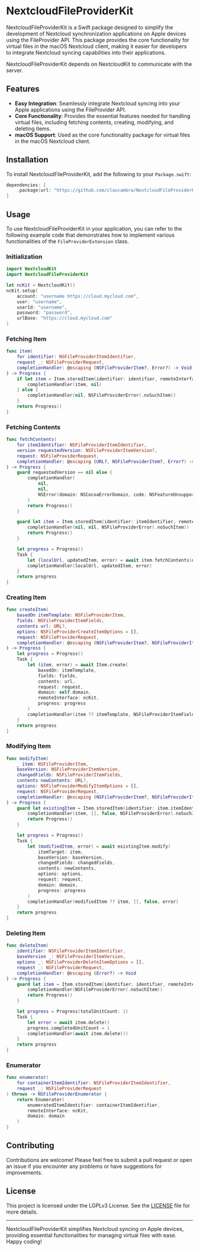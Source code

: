 # NextcloudFileProviderKit

NextcloudFileProviderKit is a Swift package designed to simplify the development of Nextcloud synchronization applications on Apple devices using the FileProvider API. This package provides the core functionality for virtual files in the macOS Nextcloud client, making it easier for developers to integrate Nextcloud syncing capabilities into their applications.

NextcloudFileProviderKit depends on NextcloudKit to communicate with the server.

## Features

- **Easy Integration**: Seamlessly integrate Nextcloud syncing into your Apple applications using the FileProvider API.
- **Core Functionality**: Provides the essential features needed for handling virtual files, including fetching contents, creating, modifying, and deleting items.
- **macOS Support**: Used as the core functionality package for virtual files in the macOS Nextcloud client.

## Installation

To install NextcloudFileProviderKit, add the following to your `Package.swift`:

```swift
dependencies: [
    .package(url: "https://github.com/claucambra/NextcloudFileProviderKit.git", from: "1.0.0")
]
```

## Usage

To use NextcloudFileProviderKit in your application, you can refer to the following example code that demonstrates how to implement various functionalities of the `FileProviderExtension` class.

### Initialization

```swift
import NextcloudKit
import NextcloudFileProviderKit

let ncKit = NextcloudKit()
ncKit.setup(
    account: "username https://cloud.mycloud.com",
    user: "username",
    userId: "username",
    password: "password",
    urlBase: "https://cloud.mycloud.com"
)

```

### Fetching Item

```swift
func item(
    for identifier: NSFileProviderItemIdentifier,
    request _: NSFileProviderRequest,
    completionHandler: @escaping (NSFileProviderItem?, Error?) -> Void
) -> Progress {
    if let item = Item.storedItem(identifier: identifier, remoteInterface: ncKit) {
        completionHandler(item, nil)
    } else {
        completionHandler(nil, NSFileProviderError(.noSuchItem))
    }
    return Progress()
}
```

### Fetching Contents

```swift
func fetchContents(
    for itemIdentifier: NSFileProviderItemIdentifier,
    version requestedVersion: NSFileProviderItemVersion?,
    request: NSFileProviderRequest,
    completionHandler: @escaping (URL?, NSFileProviderItem?, Error?) -> Void
) -> Progress {
    guard requestedVersion == nil else {
        completionHandler(
            nil,
            nil,
            NSError(domain: NSCocoaErrorDomain, code: NSFeatureUnsupportedError)
        )
        return Progress()
    }

    guard let item = Item.storedItem(identifier: itemIdentifier, remoteInterface: ncKit) else {
        completionHandler(nil, nil, NSFileProviderError(.noSuchItem))
        return Progress()
    }

    let progress = Progress()
    Task {
        let (localUrl, updatedItem, error) = await item.fetchContents(domain: self.domain, progress: progress)
        completionHandler(localUrl, updatedItem, error)
    }
    return progress
}
```

### Creating Item

```swift
func createItem(
    basedOn itemTemplate: NSFileProviderItem,
    fields: NSFileProviderItemFields,
    contents url: URL?,
    options: NSFileProviderCreateItemOptions = [],
    request: NSFileProviderRequest,
    completionHandler: @escaping (NSFileProviderItem?, NSFileProviderItemFields, Bool, Error?) -> Void
) -> Progress {
    let progress = Progress()
    Task {
        let (item, error) = await Item.create(
            basedOn: itemTemplate,
            fields: fields,
            contents: url,
            request: request,
            domain: self.domain,
            remoteInterface: ncKit,
            progress: progress
        )
        completionHandler(item ?? itemTemplate, NSFileProviderItemFields(), false, error)
    }
    return progress
}
```

### Modifying Item

```swift
func modifyItem(
    _ item: NSFileProviderItem,
    baseVersion: NSFileProviderItemVersion,
    changedFields: NSFileProviderItemFields,
    contents newContents: URL?,
    options: NSFileProviderModifyItemOptions = [],
    request: NSFileProviderRequest,
    completionHandler: @escaping (NSFileProviderItem?, NSFileProviderItemFields, Bool, Error?) -> Void
) -> Progress {
    guard let existingItem = Item.storedItem(identifier: item.itemIdentifier, remoteInterface: ncKit) else {
        completionHandler(item, [], false, NSFileProviderError(.noSuchItem))
        return Progress()
    }

    let progress = Progress()
    Task {
        let (modifiedItem, error) = await existingItem.modify(
            itemTarget: item,
            baseVersion: baseVersion,
            changedFields: changedFields,
            contents: newContents,
            options: options,
            request: request,
            domain: domain,
            progress: progress
        )
        completionHandler(modifiedItem ?? item, [], false, error)
    }
    return progress
}
```

### Deleting Item

```swift
func deleteItem(
    identifier: NSFileProviderItemIdentifier,
    baseVersion _: NSFileProviderItemVersion,
    options _: NSFileProviderDeleteItemOptions = [],
    request _: NSFileProviderRequest,
    completionHandler: @escaping (Error?) -> Void
) -> Progress {
    guard let item = Item.storedItem(identifier: identifier, remoteInterface: ncKit) else {
        completionHandler(NSFileProviderError(.noSuchItem))
        return Progress()
    }

    let progress = Progress(totalUnitCount: 1)
    Task {
        let error = await item.delete()
        progress.completedUnitCount = 1
        completionHandler(await item.delete())
    }
    return progress
}
```

### Enumerator

```swift
func enumerator(
    for containerItemIdentifier: NSFileProviderItemIdentifier,
    request _: NSFileProviderRequest
) throws -> NSFileProviderEnumerator {
    return Enumerator(
        enumeratedItemIdentifier: containerItemIdentifier,
        remoteInterface: ncKit,
        domain: domain
    )
}
```

## Contributing

Contributions are welcome! Please feel free to submit a pull request or open an issue if you encounter any problems or have suggestions for improvements.

## License

This project is licensed under the LGPLv3 License. See the [LICENSE](LICENSE) file for more details.

---

NextcloudFileProviderKit simplifies Nextcloud syncing on Apple devices, providing essential functionalities for managing virtual files with ease. Happy coding!
